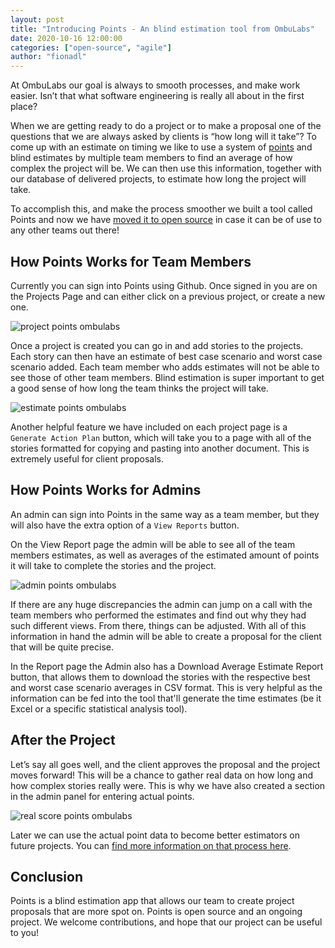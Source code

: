 ```yaml
---
layout: post
title: "Introducing Points - An blind estimation tool from OmbuLabs"
date: 2020-10-16 12:00:00
categories: ["open-source", "agile"]
author: "fionadl"
---
```


At OmbuLabs our goal is always to smooth processes, and make work easier. Isn’t that what software engineering is really all about in the first place?

When we are getting ready to do a project or to make a proposal one of the questions that we are always asked by clients is “how long will it take”? To come up with an estimate on timing we like to use a system of [points](https://www.ombulabs.com/blog/agile/scrum/become-better-estimators.html) and blind estimates by multiple team members to find an average of how complex the project will be. We can then use this information, together with our database of delivered projects, to estimate how long the project will take.

To accomplish this, and make the process smoother we built a tool called Points and now we have [moved it to open source](https://www.ombulabs.com/blog/open-source/open-sourcing-a-private-project.html) in case it can be of use to any other teams out there!

<!--more-->


## How Points Works for Team Members
Currently you can sign into Points using Github. Once signed in you are on the Projects Page and can either click on a previous project, or create a new one.

<img src="/blog/assets/images/points/project-page.png" alt="project points ombulabs" class="medium-img">

Once a project is created you can go in and add stories to the projects. Each story can then have an estimate of best case scenario and worst case scenario added. Each team member who adds estimates will not be able to see those of other team members. Blind estimation is super important to get a good sense of how long the team thinks the project will take.

<img src="/blog/assets/images/points/estimate-page.png" alt="estimate points ombulabs" class="medium-img">

Another helpful feature we have included on each project page is a `Generate Action Plan` button, which will take you to a page with all of the stories formatted for copying and pasting into another document. This is extremely useful for client proposals.

## How Points Works for Admins
An admin can sign into Points in the same way as a team member, but they will also have the extra option of a `View Reports` button.

On the View Report page the admin will be able to see all of the team members estimates, as well as averages of the estimated amount of points it will take to complete the stories and the project.

<img src="/blog/assets/images/points/admin-page.png" alt="admin points ombulabs" class="medium-img">

If there are any huge discrepancies the admin can jump on a call with the team members who performed the estimates and find out why they had such different views. From there, things can be adjusted. With all of this information in hand the admin will be able to create a proposal for the client that will be quite precise.

In the Report page the Admin also has a Download Average Estimate Report button, that allows them to download the stories with the respective best and worst case scenario averages in CSV format. This is very helpful as the information can be fed into the tool that'll generate the time estimates (be it Excel or a specific statistical analysis tool).

## After the Project
Let’s say all goes well, and the client approves the proposal and the project moves forward! This will be a chance to gather real data on how long and how complex stories really were. This is why we have also created a section in the admin panel for entering actual points.

<img src="/blog/assets/images/points/real-score-page.png" alt="real score points ombulabs" class="medium-img">

Later we can use the actual point data to become better estimators on future projects. You can [find more information on that process here](https://www.ombulabs.com/blog/agile/scrum/become-better-estimators.html).

## Conclusion
Points is a blind estimation app that allows our team to create project proposals that are more spot on. Points is open source and an ongoing project. We welcome contributions, and hope that our project can be useful to you!
